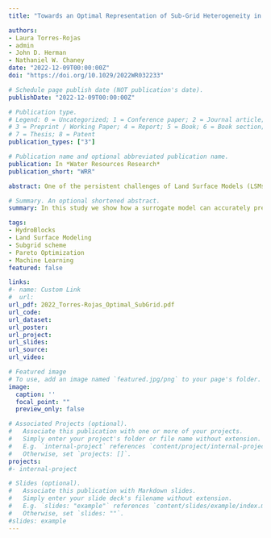 ```yaml
---
title: "Towards an Optimal Representation of Sub-Grid Heterogeneity in Land Surface Models"

authors:
- Laura Torres-Rojas
- admin
- John D. Herman
- Nathaniel W. Chaney
date: "2022-12-09T00:00:00Z"
doi: "https://doi.org/10.1029/2022WR032233"

# Schedule page publish date (NOT publication's date).
publishDate: "2022-12-09T00:00:00Z"

# Publication type.
# Legend: 0 = Uncategorized; 1 = Conference paper; 2 = Journal article;
# 3 = Preprint / Working Paper; 4 = Report; 5 = Book; 6 = Book section;
# 7 = Thesis; 8 = Patent
publication_types: ["3"]

# Publication name and optional abbreviated publication name.
publication: In *Water Resources Research*
publication_short: "WRR"

abstract: One of the persistent challenges of Land Surface Models (LSMs) is to determine a realistic yet efficient sub-grid representation of heterogeneous landscapes. This is particularly important in emulating the fine-scale and nonlinear interactions between water, energy, and biogeochemical fluxes at the land surface. In LSMs, landscape heterogeneity can be represented using sub-grid tiling techniques, which partition macroscale grid cells (e.g., 1°) into smaller units or “tiles.” However, there is currently no formal procedure to define the number of tiles required to adequately represent the heterogeneity of hydrologic processes within a macroscale grid cell, and across spatial scales. To address these challenges, a new approach is presented to diagnose sub-grid process heterogeneity formally and to infer an optimal number of tiles per macroscale grid cell. The approach is demonstrated using the HydroBlocks modeling framework coupled to Noah-MP LSM implemented over a 1.0-degree domain in Western Colorado in the United States. Our results show that (a) a surrogate model can accurately infer the spatial structure of the LSM's time-averaged hydrological fields, with over 95% overall R2 performance in the validation stage; (b) the optimal configurations for a target level of complexity can be determined using a multi-objective Pareto efficiency analysis, which includes the simultaneous representation of the multi-scale heterogeneity of several processes; (c) the use of ∼100 tiles effectively reproduces a quasi-fully distributed LSM setup (i.e., 83,000 tiles) with approximately 1% of the computational expense. This method provides a path forward to efficiently determine the optimal tile configurations for LSMs while simultaneously considering the spatial heterogeneity and spatial accuracy of hydrologic processes.

# Summary. An optional shortened abstract.
summary: In this study we show how a surrogate model can accurately predict the spatial structure of Land Surface Model's (LSM) hydrological output fields. For a target level of complexity, the optimal LSM tile configuration was determined using a multi-objective Pareto efficiency analysis. We found that approximately 100 tiles can effectively reproduce a quasi-fully distributed LSM setup with 1% of the computational cost. This method provides a path forward to efficiently determine the optimal tile configurations for LSMs while simultaneously considering the spatial heterogeneity and spatial accuracy of hydrologic processes.

tags:
- HydroBlocks
- Land Surface Modeling
- Subgrid scheme
- Pareto Optimization
- Machine Learning
featured: false

links:
#- name: Custom Link
#  url: 
url_pdf: 2022_Torres‐Rojas_Optimal_SubGrid.pdf
url_code: 
url_dataset: 
url_poster: 
url_project: 
url_slides: 
url_source: 
url_video: 

# Featured image
# To use, add an image named `featured.jpg/png` to your page's folder. 
image:
  caption: ''
  focal_point: ""
  preview_only: false

# Associated Projects (optional).
#   Associate this publication with one or more of your projects.
#   Simply enter your project's folder or file name without extension.
#   E.g. `internal-project` references `content/project/internal-project/index.md`.
#   Otherwise, set `projects: []`.
projects:
#- internal-project

# Slides (optional).
#   Associate this publication with Markdown slides.
#   Simply enter your slide deck's filename without extension.
#   E.g. `slides: "example"` references `content/slides/example/index.md`.
#   Otherwise, set `slides: ""`.
#slides: example
---
```


